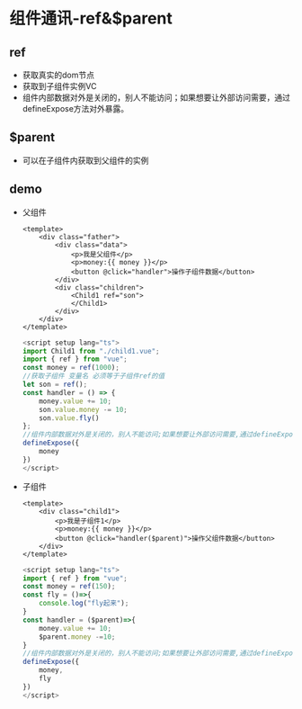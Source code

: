# 组件通讯-ref&$parent

## ref
+ 获取真实的dom节点
+ 获取到子组件实例VC
+ 组件内部数据对外是关闭的，别人不能访问；如果想要让外部访问需要，通过defineExpose方法对外暴露。

## $parent
+ 可以在子组件内获取到父组件的实例

## demo
+ 父组件
	```vue
	<template>
		<div class="father">
			<div class="data">
				<p>我是父组件</p>
				<p>money:{{ money }}</p>
				<button @click="handler">操作子组件数据</button>
			</div>
			<div class="children">
				<Child1 ref="son">
				</Child1>
			</div>
		</div>
	</template>
	```
	```ts
	<script setup lang="ts">
	import Child1 from "./child1.vue";
	import { ref } from "vue";
	const money = ref(1000);
	//获取子组件 变量名 必须等于子组件ref的值
	let son = ref();
	const handler = () => {
		money.value += 10;
		son.value.money -= 10;
		son.value.fly()
	};
	//组件内部数据对外是关闭的，别人不能访问;如果想要让外部访问需要,通过defineExpose方法对外暴露
	defineExpose({
		money
	})
	</script>
	```
+ 子组件 
	```vue
	<template>
		<div class="child1">
			<p>我是子组件1</p>
			<p>money:{{ money }}</p>
			<button @click="handler($parent)">操作父组件数据</button>
		</div>
	</template>
	```
	```ts
	<script setup lang="ts">
	import { ref } from "vue";
	const money = ref(150);
	const fly = ()=>{
		console.log("fly起来");
	}
	const handler = ($parent)=>{
		money.value += 10;
		$parent.money -=10;
	}
	//组件内部数据对外是关闭的，别人不能访问;如果想要让外部访问需要,通过defineExpose方法对外暴露
	defineExpose({
		money,
		fly
	})
	</script>
	```